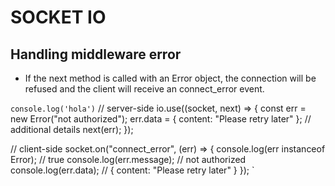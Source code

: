 # SOCKET IO

## Handling middleware error
- If the next method is called with an Error object, the connection will be refused and the client will receive an connect_error event.

`console.log('hola')`
// server-side 
io.use((socket, next) => {
  const err = new Error("not authorized");
  err.data = { content: "Please retry later" }; // additional details
  next(err);
});

// client-side 
socket.on("connect_error", (err) => {
  console.log(err instanceof Error); // true
  console.log(err.message); // not authorized
  console.log(err.data); // { content: "Please retry later" }
});
`